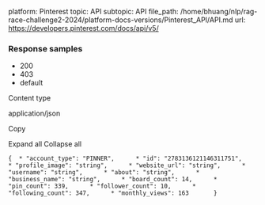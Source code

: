 platform: Pinterest
topic: API
subtopic: API
file_path: /home/bhuang/nlp/rag-race-challenge2-2024/platform-docs-versions/Pinterest_API/API.md
url: https://developers.pinterest.com/docs/api/v5/

### Response samples

* 200
* 403
* default

Content type

application/json

Copy

Expand all Collapse all

`{  * "account_type": "PINNER",      * "id": "2783136121146311751",      * "profile_image": "string",      * "website_url": "string",      * "username": "string",      * "about": "string",      * "business_name": "string",      * "board_count": 14,      * "pin_count": 339,      * "follower_count": 10,      * "following_count": 347,      * "monthly_views": 163       }`